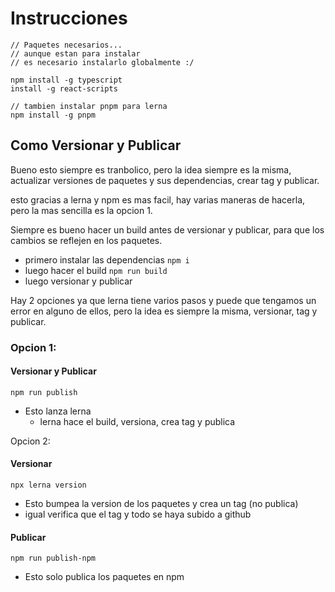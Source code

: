 # Instrucciones

```
// Paquetes necesarios...
// aunque estan para instalar
// es necesario instalarlo globalmente :/

npm install -g typescript
install -g react-scripts

// tambien instalar pnpm para lerna
npm install -g pnpm
```

## Como Versionar y Publicar

Bueno esto siempre es tranbolico, pero la idea siempre es la misma, actualizar versiones de paquetes y sus dependencias, crear tag y publicar.

esto gracias a lerna y npm es mas facil, hay varias maneras de hacerla, pero la mas sencilla es la opcion 1.

Siempre es bueno hacer un build antes de versionar y publicar, para que los cambios se reflejen en los paquetes.

- primero instalar las dependencias
  `npm i`
- luego hacer el build
  `npm run build`
- luego versionar y publicar

Hay 2 opciones ya que lerna tiene varios pasos y puede que tengamos un error en alguno de ellos, pero la idea es siempre la misma, versionar, tag y publicar.

### Opcion 1:

#### Versionar y Publicar

`npm run publish `

- Esto lanza lerna
  - lerna hace el build, versiona, crea tag y publica

Opcion 2:

#### Versionar

`npx lerna version `

- Esto bumpea la version de los paquetes y crea un tag (no publica)
- igual verifica que el tag y todo se haya subido a github

#### Publicar

`npm run publish-npm `

- Esto solo publica los paquetes en npm
